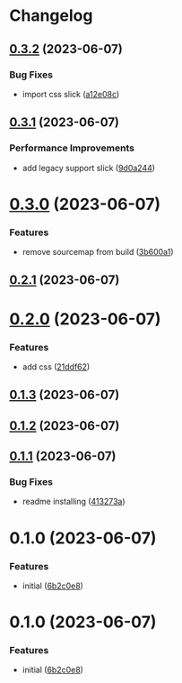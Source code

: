 # Changelog

## [0.3.2](https://github.com/Efcolipt/vue-slick-ts/compare/0.3.1...0.3.2) (2023-06-07)


### Bug Fixes

* import css slick ([a12e08c](https://github.com/Efcolipt/vue-slick-ts/commit/a12e08c88bb05b5d8045095b6d7557b68bb03db8))

## [0.3.1](https://github.com/Efcolipt/vue-slick-ts/compare/0.3.0...0.3.1) (2023-06-07)


### Performance Improvements

* add legacy support slick ([9d0a244](https://github.com/Efcolipt/vue-slick-ts/commit/9d0a2446b1a6ff2e765baf41db0ec2113d63ccf2))

# [0.3.0](https://github.com/Efcolipt/vue-slick-ts/compare/0.2.1...0.3.0) (2023-06-07)


### Features

* remove sourcemap from build ([3b600a1](https://github.com/Efcolipt/vue-slick-ts/commit/3b600a1707c478c86822715123f97386c1513ee8))

## [0.2.1](https://github.com/Efcolipt/vue-slick-ts/compare/0.2.0...0.2.1) (2023-06-07)

# [0.2.0](https://github.com/Efcolipt/vue-slick-ts/compare/0.1.3...0.2.0) (2023-06-07)


### Features

* add css ([21ddf62](https://github.com/Efcolipt/vue-slick-ts/commit/21ddf6262f8ebdb34b7b86c6ff9c09c9cda8b420))

## [0.1.3](https://github.com/Efcolipt/vue-slick-ts/compare/0.1.2...0.1.3) (2023-06-07)

## [0.1.2](https://github.com/Efcolipt/vue-slick-ts/compare/0.1.1...0.1.2) (2023-06-07)

## [0.1.1](https://github.com/Efcolipt/vue-slick-ts/compare/0.1.0...0.1.1) (2023-06-07)


### Bug Fixes

* readme installing ([413273a](https://github.com/Efcolipt/vue-slick-ts/commit/413273a4c1ac25e933bef5bf03bf72cfe567c780))

# 0.1.0 (2023-06-07)


### Features

* initial ([6b2c0e8](https://github.com/Efcolipt/vue-slick-ts/commit/6b2c0e871ce5efcbb971d25d37c81ff6a69ab108))

# 0.1.0 (2023-06-07)


### Features

* initial ([6b2c0e8](https://github.com/Efcolipt/vue-slick-ts/commit/6b2c0e871ce5efcbb971d25d37c81ff6a69ab108))